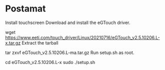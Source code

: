 # Postamat
Install touchscreen
Download and install the eGTouch driver.

wget https://www.eeti.com/touch_driver/Linux/20210716/eGTouch_v2.5.10206.L-x.tar.gz
Extract the tarball

tar zxvf eGTouch_v2.5.10206.L-ma.tar.gz
Run setup.sh as root.

cd eGTouch_v2.5.10206.L-x
sudo ./setup.sh
